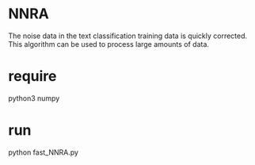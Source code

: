 # NNRA
The noise data in the text classification training data is quickly corrected. This algorithm can be used to process large amounts of data.

# require
python3
numpy

# run
python fast_NNRA.py

